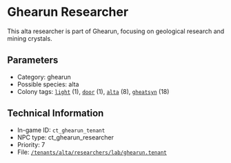 # Ghearun Researcher

This alta researcher is part of Ghearun, focusing on geological research and mining crystals.

## Parameters

- Category: ghearun
- Possible species: alta
- Colony tags: [`light`](https://ceterai.github.io/MyEnternia/Wiki/Tags/Light) (1), [`door`](https://ceterai.github.io/MyEnternia/Wiki/Tags/Door) (1), [`alta`](https://ceterai.github.io/MyEnternia/Wiki/Tags/Alta) (8), [`gheatsyn`](https://ceterai.github.io/MyEnternia/Wiki/Tags/Gheatsyn) (18)

## Technical Information

- In-game ID: `ct_ghearun_tenant`
- NPC type: ct_ghearun_researcher
- Priority: 7
- File: [`/tenants/alta/researchers/lab/ghearun.tenant`](https://github.com/Ceterai/Enternia/blob/main/tenants/alta/researchers/lab/ghearun.tenant)
